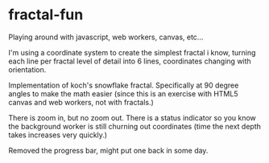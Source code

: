 fractal-fun
===========
Playing around with javascript, web workers, canvas, etc...


I'm using a coordinate system to create the simplest fractal i know, 
turning each line per fractal level of detail into 6 lines, coordinates changing with orientation.

Implementation of koch's snowflake fractal. Specifically at 90 degree angles to make the math easier (since this is an exercise with HTML5 canvas and web workers, not with fractals.)

There is zoom in, but no zoom out. There is a status indicator so you know the background worker is still churning out coordinates (time the next depth takes increases very quickly.)

Removed the progress bar, might put one back in some day.
